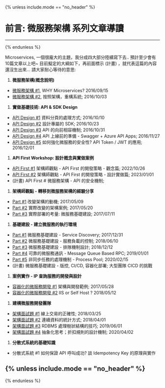 {% unless include.mode == "no_header" %}
# 前言: 微服務架構 系列文章導讀
-----
{% endunless %}




Microservices, 一個很龐大的主題，我分成四大部分陸續寫下去.. 預計至少會有10篇文章以上吧~
目前擬定的大綱如下，再前面標示 (計畫) ，就代表這篇的內容還沒生出來... 請大家耐心等待的意思:
  
1. **微服務架構(概念說明)**
  - [微服務架構 #1](/2016/09/15/microservice-case-study-01/), WHY Microservices? 2016/09/15
  - [微服務架構 #2](/2016/10/03/microservice2/), 按照架構，重構系統; 2016/10/03
1. **實做基礎技術: API & SDK Design**
  - [API Design #1](/2016/10/10/microservice3/) 資料分頁的處理方式; 2016/10/10
  - [API Design #2](/2016/10/23/microservice4/) 設計專屬的 SDK; 2016/10/23
  - [API Design #3](/2016/10/31/microservice5/) API 的向前相容機制; 2016/10/31
  - [API Design #4](/2016/11/27/microservice6/) API 上線前的準備 - Swagger + Azure API Apps; 2016/11/27
  - [API Design #5](/2016/12/01/microservice7-apitoken/) 如何強化微服務的安全性? API Token / JWT 的應用; 2016/12/01
1. **API First Workshop: 設計概念與實做案例**
  - [API First #1](/2022/10/26/apifirst/) 架構師觀點 - API First 的開發策略 - 觀念篇; 2022/10/26
  - [API First #2](/2023/01/01/api-design-workshop/) 架構師觀點 - API First 的開發策略 - 設計實做篇; 2023/01/01
  - (計畫) API First # 微服務架構 - API 的安全機制;
1. **架構師觀點 - 轉移到微服務架構的經驗分享**
  - [Part #1](/2017/04/15/microservice8-case-study/) 改變架構的動機; 2017/05/09
  - [Part #2](/2017/05/20/microservice8-case-study-p2/) 實際改變的架構案例; 2017/05/20
  - [Part #3](/2017/07/11/microservice8-case-study-p3/) 實際部署的考量: 微服務基礎建設; 2017/07/11
1. **基礎建設 - 建立微服務的執行環境**
  - [Part #1](/2017/12/31/microservice9-servicediscovery/) 微服務基礎建設 - Service Discovery; 2017/12/31
  - [Part #2](/2018/06/10/microservice10-throttle/) 微服務基礎建設 - 服務負載的控制; 2018/06/10
  - [Part #3](/2018/12/12/microservice11-lineup/) 微服務基礎建設 - 排隊機制設計; 2018/12/12
  - [Part #4](/2019/01/01/microservice12-mqrpc/) 可靠的微服務通訊 - Message Queue Based RPC; 2019/01/01
  - [Part #5](/2020/02/09/process-pool/) 非同步任務的處理機制 - Process Pool; 2020/02/15
  - (計畫) 微服務基礎建設 - 版控, CI/CD, 容器化部署; 大型團隊 CICD 的挑戰
1. **案例實作 - IP 查詢服務的開發與設計**
  - [容器化的微服務開發 #1](/2017/05/28/aspnet-msa-labs1/) 架構與開發範例; 2017/05/28
  - [容器化的微服務開發 #2](/2018/05/12/msa-labs2-selfhost/) IIS or Self Host ? 2018/05/12
1. **建構微服務開發團隊**
  - [架構面試題 #1](/2018/03/25/interview01-transaction/) 線上交易的正確性; 2018/03/25
  - [架構面試題 #2](/2018/04/01/interview02-stream-statistic/) 連續資料的統計方式; 2018/04/01
  - [架構面試題 #3](/2019/06/01/nested-query/) RDBMS 處理樹狀結構的技巧; 2019/06/01
  - [架構面試題 #4](/2020/03/10/interview-abstraction/) 抽象化思考；折扣規則的設計機制; 2020/04/02
1. **分散式系統的基礎知識**
  - 分散式系統 #1 如何保證 API 呼叫成功? 談 Idempotency Key 的原理與實作

{% unless include.mode == "no_header" %}
-----
{% endunless %}
